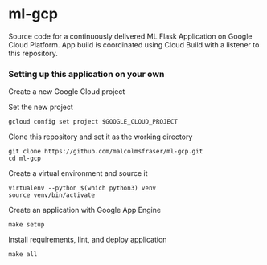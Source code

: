 # ml-gcp
Source code for a continuously delivered ML Flask Application on Google Cloud Platform. App build is coordinated using Cloud Build with a listener to this repository.

### Setting up this application on your own  

Create a new Google Cloud project

Set the new project
```{bash}
gcloud config set project $GOOGLE_CLOUD_PROJECT
```
Clone this repository and set it as the working directory
```{bash}
git clone https://github.com/malcolmsfraser/ml-gcp.git
cd ml-gcp
```
Create a virtual environment and source it
```{bash}
virtualenv --python $(which python3) venv
source venv/bin/activate
```
Create an application with Google App Engine
```{bash}
make setup
```
Install requirements, lint, and deploy application
```{bash}
make all
```


